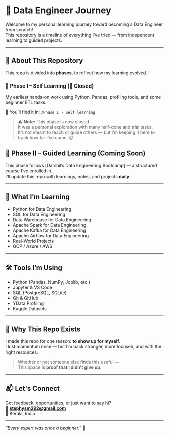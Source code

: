 # 🚀 Data Engineer Journey

Welcome to my personal learning journey toward becoming a Data Engineer from scratch!  
This repository is a timeline of everything I’ve tried — from independent learning to guided projects.

---

## 📌 About This Repository

This repo is divided into **phases**, to reflect how my learning evolved.

### 🔹 Phase I – Self Learning (🛑 Closed)

My earliest hands-on work using Python, Pandas, profiling tools, and some beginner ETL tasks.  

📁 You’ll find it in:
`/Phase I - Self learning`

> ⚠️ **Note:** This phase is now closed.  
> It was a personal exploration with many half-done and trial tasks.  
> It’s not meant to teach or guide others — but I’m keeping it here to track how far I’ve come. 😊

## 🚧 Phase II – Guided Learning (Coming Soon)

This phase follows [Darshil’s Data Engineering Bootcamp] — a structured course I’ve enrolled in.  
I'll update this repo with learnings, notes, and projects **daily**.

---

## 🧠 What I’m Learning

- Python for Data Engineering  
- SQL for Data Engineering  
- Data Warehouse for Data Engineering  
- Apache Spark for Data Engineering  
- Apache Kafka for Data Engineering  
- Apache Airflow for Data Engineering  
- Real-World Projects  
- GCP / Azure / AWS

---

## 🛠 Tools I’m Using

- Python (Pandas, NumPy, Joblib, etc.)  
- Jupyter & VS Code  
- SQL (PostgreSQL, SQLite)  
- Git & GitHub  
- YData Profiling  
- Kaggle Datasets  

---

## 🌱 Why This Repo Exists

I made this repo for one reason: **to show up for myself**.  
I lost momentum once — but I’m back stronger, more focused, and with the right resources.

> Whether or not someone else finds this useful —  
> This space is **proof that I didn’t give up**.  

---

## 📬 Let's Connect

Got feedback, opportunities, or just want to say hi?\
📧 **stephysm292@gmail.com**  
📍 Kerala, India

---

_“Every expert was once a beginner.”_ 🌱
